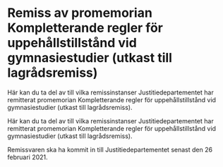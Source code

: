 # Remiss av promemorian Kompletterande regler för uppehållstillstånd vid gymnasiestudier (utkast till lagrådsremiss)

Här kan du ta del av till vilka remissinstanser Justitiedepartementet har remitterat promemorian Kompletterande regler för uppehållstillstånd vid gymnasiestudier (utkast till lagrådsremiss).

Här kan du ta del av till vilka remissinstanser Justitiedepartementet har remitterat promemorian Kompletterande regler för uppehållstillstånd vid gymnasiestudier (utkast till lagrådsremiss).

Remissvaren ska ha kommit in till Justitiedepartementet senast den 26
februari 2021.

